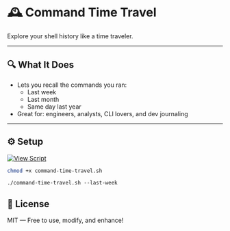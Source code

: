 # 🕰️ Command Time Travel

Explore your shell history like a time traveler.

---

## 🔍 What It Does

- Lets you recall the commands you ran:
  - Last week
  - Last month
  - Same day last year  
- Great for: engineers, analysts, CLI lovers, and dev journaling

---

## ⚙️ Setup

[![View Script](https://img.shields.io/badge/View%20Script-on%20Gist-blue?logo=github)](https://gist.github.com/soelb/d59d4c7327d1a9ea8ac210b38f36f857)

```bash
chmod +x command-time-travel.sh
```
```
./command-time-travel.sh --last-week
```


## 📄 License

MIT — Free to use, modify, and enhance!
